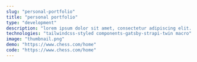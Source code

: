 ```yaml
---
slug: "personal-portfolio"
title: "personal portfolio"
type: "development"
description: "lorem ipsum dolor sit amet, consectetur adipiscing elit. integer eu semper lacus. etiam dapibus quis purus et iaculis. nulla in aliquam ante, non scelerisque velit. sed mattis augue massa, sed commodoi."
technologies: "tailwindcss-styled components-gatsby-strapi-twin macro"
image: "thumbnail.png"
demo: "https://www.chess.com/home"
code: "https://www.chess.com/home"
---
```

